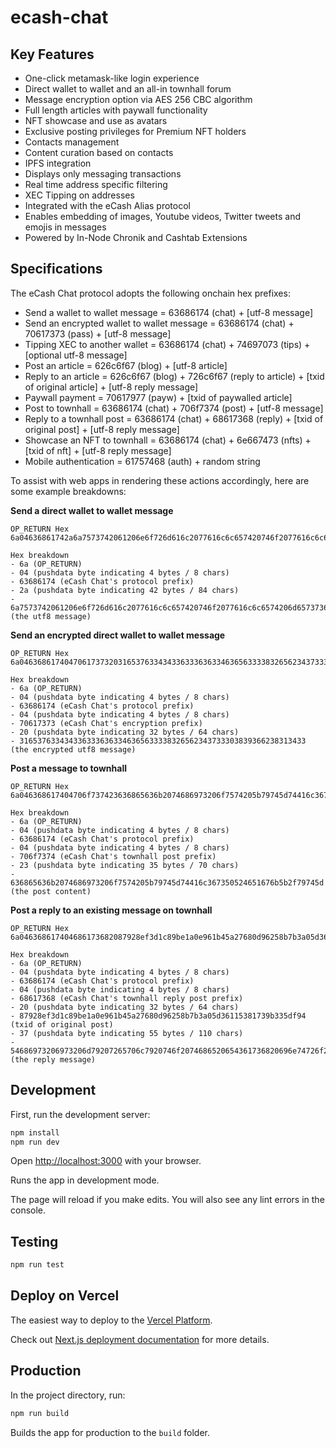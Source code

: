 # ecash-chat


## Key Features

- One-click metamask-like login experience
- Direct wallet to wallet and an all-in townhall forum
- Message encryption option via AES 256 CBC algorithm
- Full length articles with paywall functionality
- NFT showcase and use as avatars
- Exclusive posting privileges for Premium NFT holders
- Contacts management
- Content curation based on contacts
- IPFS integration
- Displays only messaging transactions
- Real time address specific filtering
- XEC Tipping on addresses
- Integrated with the eCash Alias protocol
- Enables embedding of images, Youtube videos, Twitter tweets and emojis in messages
- Powered by In-Node Chronik and Cashtab Extensions

## Specifications

The eCash Chat protocol adopts the following onchain hex prefixes:
- Send a wallet to wallet message = 63686174 (chat) + [utf-8 message]
- Send an encrypted wallet to wallet message = 63686174 (chat) + 70617373 (pass) + [utf-8 message]
- Tipping XEC to another wallet = 63686174 (chat) + 74697073 (tips) + [optional utf-8 message]
- Post an article = 626c6f67 (blog) + [utf-8 article]
- Reply to an article = 626c6f67 (blog) + 726c6f67 (reply to article) + [txid of original article] + [utf-8 reply message]
- Paywall payment = 70617977 (payw) + [txid of paywalled article]
- Post to townhall = 63686174 (chat) + 706f7374 (post) + [utf-8 message]
- Reply to a townhall post = 63686174 (chat) + 68617368 (reply) + [txid of original post] + [utf-8 reply message]
- Showcase an NFT to townhall = 63686174 (chat) + 6e667473 (nfts) + [txid of nft] + [utf-8 reply message]
- Mobile authentication = 61757468 (auth) + random string

To assist with web apps in rendering these actions accordingly, here are some example breakdowns:

**Send a direct wallet to wallet message**
```
OP_RETURN Hex
6a04636861742a6a7573742061206e6f726d616c2077616c6c657420746f2077616c6c6574206d657373616765f09f918d

Hex breakdown
- 6a (OP_RETURN)
- 04 (pushdata byte indicating 4 bytes / 8 chars)
- 63686174 (eCash Chat's protocol prefix)
- 2a (pushdata byte indicating 42 bytes / 84 chars)
- 6a7573742061206e6f726d616c2077616c6c657420746f2077616c6c6574206d657373616765f09f918d (the utf8 message)
```

**Send an encrypted direct wallet to wallet message**
```
OP_RETURN Hex
6a04636861740470617373203165376334343363336363346365633338326562343733303839366238313433

Hex breakdown
- 6a (OP_RETURN)
- 04 (pushdata byte indicating 4 bytes / 8 chars)
- 63686174 (eCash Chat's protocol prefix)
- 04 (pushdata byte indicating 4 bytes / 8 chars)
- 70617373 (eCash Chat's encryption prefix)
- 20 (pushdata byte indicating 32 bytes / 64 chars)
- 3165376334343363336363346365633338326562343733303839366238313433 (the encrypted utf8 message)
```

**Post a message to townhall**
```
OP_RETURN Hex
6a046368617404706f737423636865636b2074686973206f7574205b79745d74416c367350524651676b5b2f79745d

Hex breakdown
- 6a (OP_RETURN)
- 04 (pushdata byte indicating 4 bytes / 8 chars)
- 63686174 (eCash Chat's protocol prefix)
- 04 (pushdata byte indicating 4 bytes / 8 chars)
- 706f7374 (eCash Chat's townhall post prefix)
- 23 (pushdata byte indicating 35 bytes / 70 chars)
- 636865636b2074686973206f7574205b79745d74416c367350524651676b5b2f79745d (the post content)
```

**Post a reply to an existing message on townhall**
```
OP_RETURN Hex
6a046368617404686173682087928ef3d1c89be1a0e961b45a27680d96258b7b3a05d36115381739b335df943754686973206973206d79207265706c7920746f2074686520654361736820696e74726f20766964656f202d20636f6f6c20737475666621

Hex breakdown
- 6a (OP_RETURN)
- 04 (pushdata byte indicating 4 bytes / 8 chars)
- 63686174 (eCash Chat's protocol prefix)
- 04 (pushdata byte indicating 4 bytes / 8 chars)
- 68617368 (eCash Chat's townhall reply post prefix)
- 20 (pushdata byte indicating 32 bytes / 64 chars)
- 87928ef3d1c89be1a0e961b45a27680d96258b7b3a05d36115381739b335df94 (txid of original post)
- 37 (pushdata byte indicating 55 bytes / 110 chars)
- 54686973206973206d79207265706c7920746f2074686520654361736820696e74726f20766964656f202d20636f6f6c20737475666621 (the reply message)
```

## Development

First, run the development server:

```bash
npm install
npm run dev
```

Open [http://localhost:3000](http://localhost:3000) with your browser.

Runs the app in development mode.

The page will reload if you make edits.
You will also see any lint errors in the console.

## Testing

```bash
npm run test
```

## Deploy on Vercel

The easiest way to deploy to the [Vercel Platform](https://vercel.com/new?utm_medium=default-template&filter=next.js&utm_source=create-next-app&utm_campaign=create-next-app-readme).

Check out [Next.js deployment documentation](https://nextjs.org/docs/deployment) for more details.

## Production

In the project directory, run:

```bash
npm run build
```

Builds the app for production to the `build` folder.
